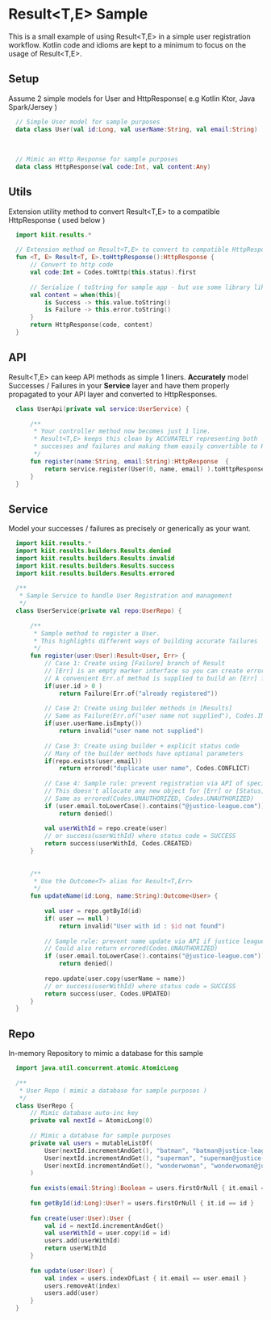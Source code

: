 # Result&lt;T,E> Sample
This is a small example of using Result<T,E> in a simple user registration 
workflow. Kotlin code and idioms are kept 
to a minimum to focus on the usage of Result<T,E>. 


## Setup
Assume 2 simple models for User and HttpResponse( e.g Kotlin Ktor, Java Spark/Jersey )
```kotlin        
  // Simple User model for sample purposes
  data class User(val id:Long, val userName:String, val email:String)
  
  
  
  // Mimic an Http Response for sample purposes
  data class HttpResponse(val code:Int, val content:Any)
```

## Utils
Extension utility method to convert Result<T,E> to a compatible HttpResponse ( used below )
```kotlin        
  import kiit.results.*
  
  // Extension method on Result<T,E> to convert to compatible HttpResponse
  fun <T, E> Result<T, E>.toHttpResponse():HttpResponse {
      // Convert to http code
      val code:Int = Codes.toHttp(this.status).first
  
      // Serialize ( toString for sample app - but use some library like Jackson )
      val content = when(this){
          is Success -> this.value.toString()
          is Failure -> this.error.toString()
      }
      return HttpResponse(code, content)
  }
```

## API
Result<T,E> can keep API methods as simple 1 liners. 
**Accurately** model Successes / Failures in your **Service** layer and have them properly
propagated to your API layer and converted to HttpResponses.

```kotlin
  class UserApi(private val service:UserService) {
  
      /**
       * Your controller method now becomes just 1 line.
       * Result<T,E> keeps this clean by ACCURATELY representing both
       * successes and failures and making them easily convertible to HTTP
       */
      fun register(name:String, email:String):HttpResponse  {
          return service.register(User(0, name, email) ).toHttpResponse()
      }
  }
```

## Service
Model your successes / failures as precisely or generically as your want.
```kotlin
  import kiit.results.*
  import kiit.results.builders.Results.denied
  import kiit.results.builders.Results.invalid
  import kiit.results.builders.Results.success
  import kiit.results.builders.Results.errored
  
  /**
   * Sample Service to handle User Registration and management
   */
  class UserService(private val repo:UserRepo) {
  
      /**
       * Sample method to register a User.
       * This highlights different ways of building accurate failures
       */
      fun register(user:User):Result<User, Err> {
          // Case 1: Create using [Failure] branch of Result
          // [Err] is an empty marker interface so you can create errors of any type.
          // A convenient Err.of method is supplied to build an [Err] from a string.
          if(user.id > 0 )
              return Failure(Err.of("already registered"))
  
          // Case 2: Create using builder methods in [Results]
          // Same as Failure(Err.of("user name not supplied"), Codes.INVALID)
          if(user.userName.isEmpty())
              return invalid("user name not supplied")
  
          // Case 3: Create using builder + explicit status code
          // Many of the builder methods have optional parameters
          if(repo.exists(user.email))
              return errored("duplicate user name", Codes.CONFLICT)
  
          // Case 4: Sample rule: prevent registration via API of special emails.
          // This doesn't allocate any new object for [Err] or [Status]
          // Same as errored(Codes.UNAUTHORIZED, Codes.UNAUTHORIZED)
          if (user.email.toLowerCase().contains("@justice-league.com"))
              return denied()
  
          val userWithId = repo.create(user)
          // or success(userWithId) where status code = SUCCESS
          return success(userWithId, Codes.CREATED)
      }
  
  
      /**
       * Use the Outcome<T> alias for Result<T,Err>
       */
      fun updateName(id:Long, name:String):Outcome<User> {
  
          val user = repo.getById(id)
          if( user == null )
              return invalid("User with id : $id not found")
  
          // Sample rule: prevent name update via API if justice league.
          // Could also return errored(Codes.UNAUTHORIZED)
          if (user.email.toLowerCase().contains("@justice-league.com"))
              return denied()
  
          repo.update(user.copy(userName = name))
          // or success(userWithId) where status code = SUCCESS
          return success(user, Codes.UPDATED)
      }
  }
```

## Repo
In-memory Repository to mimic a database for this sample
```kotlin
  import java.util.concurrent.atomic.AtomicLong
  
  /**
   * User Repo ( mimic a database for sample purposes )
   */
  class UserRepo {
      // Mimic database auto-inc key
      private val nextId = AtomicLong(0)
  
      // Mimic a database for sample purposes
      private val users = mutableListOf(
          User(nextId.incrementAndGet(), "batman", "batman@justice-league.com"),
          User(nextId.incrementAndGet(), "superman", "superman@justice-league.com"),
          User(nextId.incrementAndGet(), "wonderwoman", "wonderwoman@justice-league.com")
      )
  
      fun exists(email:String):Boolean = users.firstOrNull { it.email == email } != null
  
      fun getById(id:Long):User? = users.firstOrNull { it.id == id }
  
      fun create(user:User):User {
          val id = nextId.incrementAndGet()
          val userWithId = user.copy(id = id)
          users.add(userWithId)
          return userWithId
      }
  
      fun update(user:User) {
          val index = users.indexOfLast { it.email == user.email }
          users.removeAt(index)
          users.add(user)
      }
  }
```

